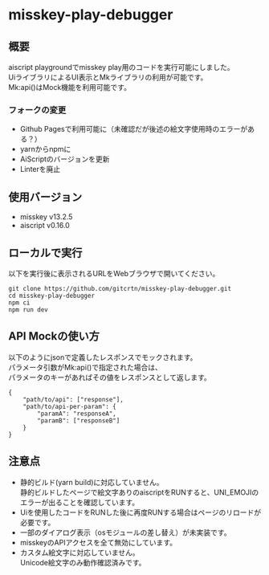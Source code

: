 # misskey-play-debugger

## 概要
aiscript playgroundでmisskey play用のコードを実行可能にしました。  
UiライブラリによるUI表示とMkライブラリの利用が可能です。  
Mk:api()はMock機能を利用可能です。  
### フォークの変更
* Github Pagesで利用可能に（未確認だが後述の絵文字使用時のエラーがある？）
* yarnからnpmに
* AiScriptのバージョンを更新
* Linterを廃止

## 使用バージョン
* misskey v13.2.5
* aiscript v0.16.0

## ローカルで実行
以下を実行後に表示されるURLをWebブラウザで開いてください。
```
git clone https://github.com/gitcrtn/misskey-play-debugger.git
cd misskey-play-debugger
npm ci
npm run dev
```

## API Mockの使い方
以下のようにjsonで定義したレスポンスでモックされます。  
パラメータ引数がMk:api()で指定された場合は、  
パラメータのキーがあればその値をレスポンスとして返します。  
```
{
    "path/to/api": ["response"],
    "path/to/api-per-param": {
        "paramA": "responseA",
        "paramB": ["responseB"]
    }
}
```

## 注意点
* 静的ビルド(yarn build)に対応していません。  
静的ビルドしたページで絵文字ありのaiscriptをRUNすると、UNI_EMOJIのエラーが出ることを確認しています。
* Uiを使用したコードをRUNした後に再度RUNする場合はページのリロードが必要です。
* 一部のダイアログ表示（osモジュールの差し替え）が未実装です。
* misskeyのAPIアクセスを全て無効にしています。
* カスタム絵文字に対応していません。  
Unicode絵文字のみ動作確認済みです。
